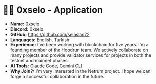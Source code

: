 #  🧑‍💻 0xselo - Application

- **Name:** 0xselo
- **Discord:** 0xselo
- **GitHub:** https://github.com/selaslan72
- **Languages:**  English, Turkish
- **Experience:** I've been working with blockchain for five years. I'm a founding member of the Hoodrun team. We actively collaborate on many projects and provide validator services for projects in both the testnet and mainnet phases.
- **AI Tools:** Claude Code, Gemini CLI
- **Why Join?:** I'm very interested in the Netrum project. I hope we can forge a successful collaboration in the future.

